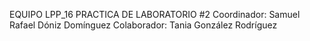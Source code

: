 EQUIPO LPP_16
PRACTICA DE LABORATORIO #2
Coordinador: Samuel Rafael Dóniz Domínguez
Colaborador: Tania González Rodríguez

